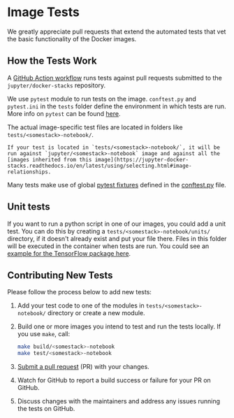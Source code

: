# Image Tests

We greatly appreciate pull requests that extend the automated tests that vet the basic functionality of the Docker images.

## How the Tests Work

A [GitHub Action workflow](https://github.com/jupyter/docker-stacks/blob/master/.github/workflows/docker.yml)
runs tests against pull requests submitted to the `jupyter/docker-stacks` repository.

We use `pytest` module to run tests on the image.
`conftest.py` and `pytest.ini` in the `tests` folder define the environment in which tests are run.
More info on `pytest` can be found [here](https://docs.pytest.org/en/latest/contents.html).

The actual image-specific test files are located in folders like `tests/<somestack>-notebook/`.

```{note}
If your test is located in `tests/<somestack>-notebook/`, it will be run against `jupyter/<somestack>-notebook` image and against all the [images inherited from this image](https://jupyter-docker-stacks.readthedocs.io/en/latest/using/selecting.html#image-relationships.
```

Many tests make use of global [pytest fixtures](https://docs.pytest.org/en/latest/reference/fixtures.html)
defined in the [conftest.py](https://github.com/jupyter/docker-stacks/blob/master/tests/conftest.py) file.

## Unit tests

If you want to run a python script in one of our images, you could add a unit test.
You can do this by creating a `tests/<somestack>-notebook/units/` directory, if it doesn't already exist and put your file there.
Files in this folder will be executed in the container when tests are run.
You could see an [example for the TensorFlow package here](https://github.com/jupyter/docker-stacks/blob/HEAD/tests/tensorflow-notebook/units/unit_tensorflow.py).

## Contributing New Tests

Please follow the process below to add new tests:

1. Add your test code to one of the modules in `tests/<somestack>-notebook/` directory or create a new module.
2. Build one or more images you intend to test and run the tests locally.
   If you use `make`, call:

   ```bash
   make build/<somestack>-notebook
   make test/<somestack>-notebook
   ```

3. [Submit a pull request](https://github.com/PointCloudLibrary/pcl/wiki/A-step-by-step-guide-on-preparing-and-submitting-a-pull-request)
   (PR) with your changes.
4. Watch for GitHub to report a build success or failure for your PR on GitHub.
5. Discuss changes with the maintainers and address any issues running the tests on GitHub.

